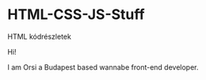 # HTML-CSS-JS-Stuff
HTML kódrészletek

Hi!

I am Orsi a Budapest based wannabe front-end developer. 
